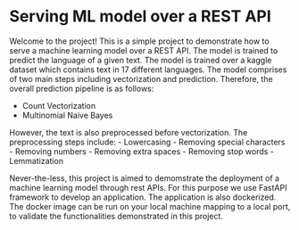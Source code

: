 # Serving ML model over a REST API

Welcome to the project! This is a simple project to demonstrate how to serve a machine 
learning model over a REST API. The model is trained to predict the language of a given 
text. The model is trained over a kaggle dataset which contains text in 17 different 
languages. The model comprises of two main steps including vectorization and prediction. 
Therefore, the overall prediction pipeline is as follows:
 - Count Vectorization
 - Multinomial Naive Bayes

However, the text is also preprocessed before vectorization. The preprocessing steps include:
    - Lowercasing
    - Removing special characters
    - Removing numbers
    - Removing extra spaces
    - Removing stop words
    - Lemmatization

Never-the-less, this project is aimed to demomstrate the deployment of a machine learning model
through rest APIs. For this purpose we use FastAPI framework to develop an application. The application 
is also dockerized. The docker image can be run on your local machine mapping to a local port, 
to validate the functionalities demonstrated in this project.
